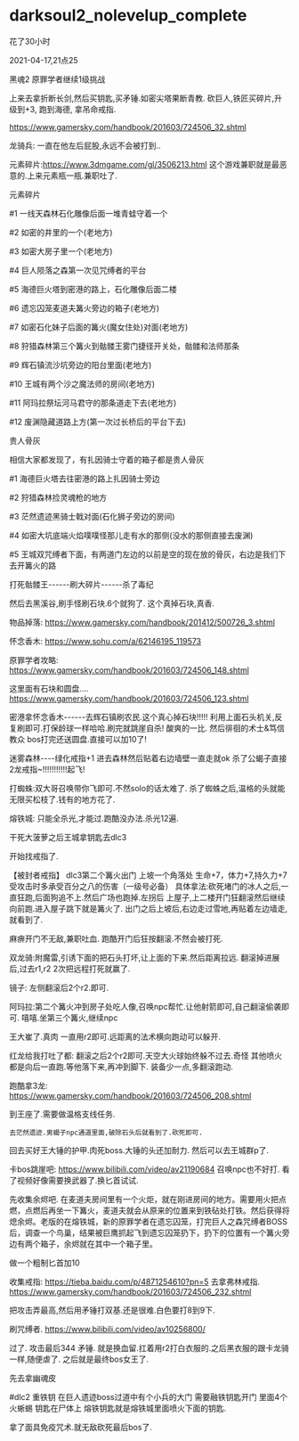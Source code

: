 # darksoul2_nolevelup_complete

花了30小时

2021-04-17,21点25

黑魂2 原罪学者继续1级挑战



上来去拿折断长剑,然后买钥匙,买矛锤.如密尖塔果断青教.
砍巨人,铁匠买碎片,升级到+3, 跑到海德, 拿吊命戒指.

https://www.gamersky.com/handbook/201603/724506_32.shtml


龙骑兵: 一直在他左后屁股,永远不会被打到..


元素碎片:https://www.3dmgame.com/gl/3506213.html
这个游戏兼职就是最恶意的.上来元素瓶一瓶.兼职吐了.

元素碎片

#1 一线天森林石化雕像后面一堆青蛙守着一个

#2 如密的井里的一个(老地方)

#3 如密大房子里一个(老地方)

#4 巨人陨落之森第一次见咒缚者的平台

#5 海德巨火塔到密港的路上，石化雕像后面二楼

#6 遗忘囚笼麦道夫篝火旁边的箱子(老地方)

#7 如密石化妹子后面的篝火(魔女住处)对面(老地方)

#8 狩猎森林第三个篝火到骷髅王雾门捷径开关处，骷髅和法师那条

#9 辉石镇流沙坑旁边的阳台里面(老地方)

#10 王城有两个沙之魔法师的房间(老地方)

#11 阿玛拉祭坛河马君守的那条道走下去(老地方)

#12 废渊隐藏道路上方(第一次过长桥后的平台下去)

贵人骨灰

相信大家都发现了，有扎因骑士守着的箱子都是贵人骨灰

#1 海德巨火塔去往密港的路上扎因骑士旁边

#2 狩猎森林捡灵魂枪的地方

#3 茫然遗迹黑骑士戟对面(石化狮子旁边的房间)

#4 如密大坑底端火焰噗噗怪那儿走有水的那侧(没水的那侧直接去废渊)

#5 王城双咒缚者下面，有两道门左边的以前是空的现在放的骨灰，右边是我们下去开篝火的路





打死骷髅王------刷大碎片------杀了毒纪

然后去黑溪谷,刷手怪刷石块.6个就狗了. 这个真掉石块,真香.

物品掉落:
https://www.gamersky.com/handbook/201412/500726_3.shtml



怀念香木:
https://www.sohu.com/a/62146195_119573

原罪学者攻略:
https://www.gamersky.com/handbook/201603/724506_148.shtml



这里面有石块和圆盘....
https://www.gamersky.com/handbook/201603/724506_123.shtml


密港拿怀念香木------去辉石镇刷农民.这个真心掉石块!!!!!
利用上面石头机关,反复刷即可.打保龄球一样哈哈.刷完就跳崖自杀!
酸爽的一比.
然后徘徊的术士&笃信教众 bos打完还送圆盘.直接可以加10了!


迷雾森林----绿化戒指+1  进去森林然后贴着右边墙壁一直走就ok
杀了公蝎子直接2龙戒指~!!!!!!!!!!!起飞!

打蜘蛛:双大哥召唤带你飞即可.不然solo的话太难了.
杀了蜘蛛之后,温格的头就能无限买松枝了.钱有的地方花了.


熔铁城: 只能全杀光,才能过.跑酷没办法.杀光12遍.

干死大菠萝之后王城拿钥匙去dlc3


开始找戒指了.

【被封者戒指】
dlc3第二个篝火出门 上坡一个角落处
生命+7，体力+7,持久力+7 受攻击时多承受百分之八的伤害（一级号必备）
具体拿法:砍死堵门的冰人之后,一直狂跑,后面狗追不上.然后广场也跑掉.左拐后
		 上屋子,上二楼开门狂翻滚然后继续向前跑.进入屋子跳下就是篝火了.
		 出门之后上坡后,右边走过雪地,再贴着左边墙走,就看到了.


麻痹开门不无敌,兼职吐血.
跑酷开门后狂按翻滚.不然会被打死.


双龙骑:附魔雷,引诱下面的把石头打坏,让上面的下来.然后距离拉远.
	   翻滚掉进展后,过去r1,r2 2次把远程打死就赢了.


镜子: 左侧翻滚后2个r2.即可.

阿玛拉:第二个篝火冲到房子处吃人像,召唤npc帮忙.让他射箭即可,自己翻滚偷袭即可.
		嘻嘻.坐第三个篝火,继续npc

王大崔了.真肉
	一直用r2即可.远距离的法术横向跑动可以躲开.


红龙给我打吐了都:
	翻滚之后2个r2即可.天空大火球始终躲不过去.奇怪
	其他喷火都是向后一直跑.等他落下来,再冲到脚下.
	装备少一点,多翻滚跑动.

跑酷拿3龙:
https://www.gamersky.com/handbook/201603/724506_208.shtml

到王座了.需要做温格支线任务.

	去茫然遗迹.男蝎子npc通道里面,破除石头后就看到了.砍死即可.

回去买好王大锤的护甲.肉死boss.大锤的头还加耐力.
然后可以去王城群p了.



卡bos跳崖吧:
https://www.bilibili.com/video/av21190684
召唤npc也不好打.
看了视频好像需要换武器了.换匕首试试.


先收集余烬吧.
在麦道夫房间里有一个火炬，就在刚进房间的地方。需要用火把点燃，点燃后再坐一下篝火，麦道夫就会从原来的位置来到铁砧处打铁。然后获得将熄余烬。老版的在熔铁城，新的原罪学者在遗忘囚笼，打完巨人之森咒缚者BOSS后，调查一个鸟巢，结果被巨鹰抓起飞到遗忘囚笼扔下，扔下的位置有一个篝火旁边有两个箱子，余烬就在其中一个箱子里。

做一个粗制匕首加10

收集戒指:
https://tieba.baidu.com/p/4871254610?pn=5
去拿弗林戒指.
https://www.gamersky.com/handbook/201603/724506_232.shtml

把攻击弄最高,然后用矛锤打双基.还是很难.白色要打8到9下.



刷咒缚者.
https://www.bilibili.com/video/av10256800/

过了. 攻击最后344
矛锤. 就是换血留.扛着用r2打白衣服的.之后黑衣服的跟卡龙骑一样,随便虐了.
之后就是最终bos女王了.

先去拿幽魂皮

#dlc2 重铁钥 在巨人遗迹boss过道中有个小兵的大门 需要融铁钥匙开门 里面4个火蜥蜴 钥匙在尸体上
熔铁钥匙就是熔铁城里面喷火下面的钥匙.

拿了面具免疫咒术.就无敌砍死最后bos了.

